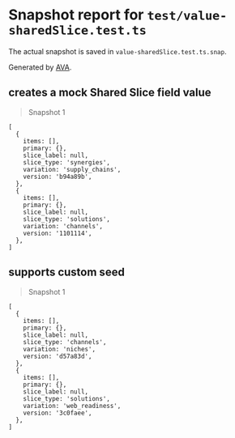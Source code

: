 # Snapshot report for `test/value-sharedSlice.test.ts`

The actual snapshot is saved in `value-sharedSlice.test.ts.snap`.

Generated by [AVA](https://avajs.dev).

## creates a mock Shared Slice field value

> Snapshot 1

    [
      {
        items: [],
        primary: {},
        slice_label: null,
        slice_type: 'synergies',
        variation: 'supply_chains',
        version: 'b94a89b',
      },
      {
        items: [],
        primary: {},
        slice_label: null,
        slice_type: 'solutions',
        variation: 'channels',
        version: '1101114',
      },
    ]

## supports custom seed

> Snapshot 1

    [
      {
        items: [],
        primary: {},
        slice_label: null,
        slice_type: 'channels',
        variation: 'niches',
        version: 'd57a83d',
      },
      {
        items: [],
        primary: {},
        slice_label: null,
        slice_type: 'solutions',
        variation: 'web_readiness',
        version: '3c0faee',
      },
    ]
